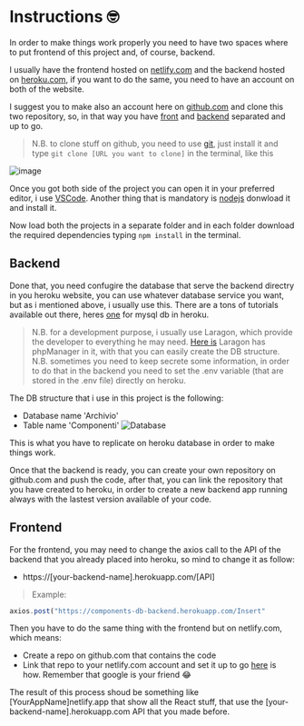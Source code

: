 # Instructions 🤓
In order to make things work properly you need to have two spaces where to put frontend of this project and, of course, backend.

I usually have the frontend hosted on [netlify.com](https://www.netlify.com/) and the backend hosted on [heroku.com](https://www.heroku.com/), if you want to do the same, you need to have an account on both of the website.

I suggest you to make also an account here on [github.com](https://github.com/) and clone this two repository, so, in that way you have [front](https://github.com/MrZukasa/components-db-frontend) and [backend](https://github.com/MrZukasa/components-db-backend) separated and up to go.

> N.B. to clone stuff on github, you need to use [git](https://git-scm.com/download/win), just install it and type `git clone [URL you want to clone]` in the terminal, like this

![image](https://i.ibb.co/nn6GzBx/clone.png)

Once you got both side of the project you can open it in your preferred editor, i use [VSCode](https://code.visualstudio.com/download). Another thing that is mandatory is [nodejs](https://nodejs.org/it/) donwload it and install it.

Now load both the projects in a separate folder and in each folder download the required dependencies typing `npm install` in the terminal.

## Backend
Done that, you need confugire the database that serve the backend directry in you heroku website, you  can use whatever database service you want, but as i mentioned above, i usually use this. There are a tons of tutorials available out there, heres [one](https://www.youtube.com/watch?v=16OIg7cyLw4) for mysql db in heroku.
> N.B. for a development purpose, i usually use Laragon, which provide the developer to everything he may need. [Here is](https://laragon.org/) Laragon has phpManager in it, with that you can easily create the DB structure.
> N.B. sometimes you need to keep secrete some information, in order to do that in the backend you need to set the .env variable (that are stored in the .env file) directly on heroku.

The DB structure that i use in this project is the following:
- Database name 'Archivio'
- Table name 'Componenti'
    ![Database](https://i.ibb.co/4RD3nmq/Cattura.png)

This is what you have to replicate on heroku database in order to make things work.

Once that the backend is ready, you can create your own repository on github.com and push the code, after that, you can link the repository that you have created to heroku, in order to create a new backend app running always with the lastest version available of your code.

## Frontend
For the frontend, you may need to change the axios call to the API of the backend that you already placed into heroku, so mind to change it as follow:
  - https://[your-backend-name].herokuapp.com/[API]
  > Example:
  ```Javascript
  axios.post("https://components-db-backend.herokuapp.com/Insert"
  ```
Then you have to do the same thing with the frontend but on netlify.com, which means:
 - Create a repo on github.com that contains the code
 - Link that repo to your netlify.com account and set it up to go [here](https://www.youtube.com/watch?v=4h8B080Mv4U) is how. Remember that google is your friend 😂

The result of this process shoud be something like [YourAppName]netlify.app that show all the React stuff, that use the [your-backend-name].herokuapp.com API that you made before.